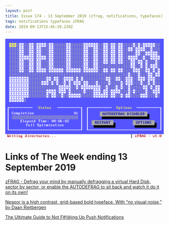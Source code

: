 ```yaml
---
layout: post
title: Issue 174 - 13 September 2019 (zfrag, notifications, typefaces)
tags: notifications typefaces zFRAG
date: 2019-09-13T15:45:19.220Z
---
```

![zFRAG](/assets/uploads/issue-174.png "zFRAG")

# Links of The Week ending 13 September 2019

<a href="https://losttraindude.itch.io/zfrag" title="zFRAG" alt="zFRAG" target="_blank">zFRAG - Defrag your mind by manually defragging a virtual Hard Disk, sector by sector, or enable the AUTODEFRAG to sit back and watch it do it on its own!</a>

<a href="https://www.instagram.com/daan_rietbergen/" title="Nespor is a high contrast, grid-based bold typeface." alt="Nespor is a high contrast, grid-based bold typeface." target="_blank">Nespor is a high contrast, grid-based bold typeface. With “no visual noise,” by Daan Rietbergen</a>

<a href="https://stephaniewalter.design/blog/the-ultimate-guide-to-not-fck-up-push-notifications/" title="The Ultimate Guide to Not F#!@ing Up Push Notification" alt="The Ultimate Guide to Not F#!@ing Up Push Notification" target="_blank">The Ultimate Guide to Not F#!@ing Up Push Notifications</a>